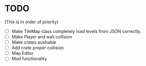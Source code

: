 # TODO

(This is in order of priority)

- [ ] Make TileMap class completely load levels from JSON correctly.
- [ ] Make Player and wall collision
- [ ] Make crates pushable
- [ ] Add crate proper collision
- [ ] Map Editor
- [ ] Mod functionality
